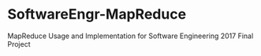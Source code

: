 # SoftwareEngr-MapReduce
MapReduce Usage and Implementation for Software Engineering 2017 Final Project
